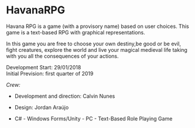 # HavanaRPG

Havana RPG is a game (with a provisory name) based on user choices.
This game is a text-based RPG with graphical representations.

In this game you are free to choose your own destiny,be good or be evil, fight creatures, explore the world and live your magical medieval life taking with you all the consequences of your actions.

Development Start: 29/01/2018<br>
Initial Prevision: first quarter of 2019

_Crew:_ 
- Development and direction: Calvin Nunes
- Design: Jordan Araújo

- C# - Windows Forms/Unity - PC - Text-Based Role Playing Game
